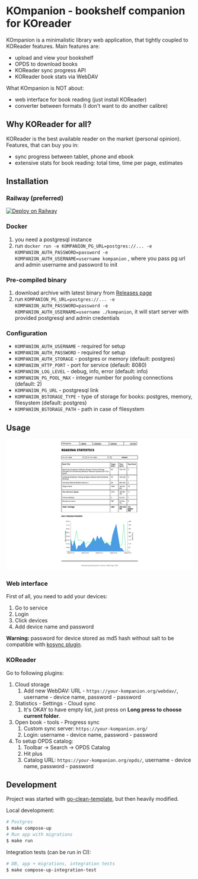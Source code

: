 # KOmpanion - bookshelf companion for KOreader

KOmpanion is a minimalistic library web application, that tightly coupled to KOReader features.
Main features are:
- upload and view your bookshelf
- OPDS to download books
- KOReader sync progress API 
- KOReader book stats via WebDAV

What KOmpanion is NOT about:
- web interface for book reading (just install KOReader)
- converter between formats (I don't want to do another calibre)

## Why KOReader for all?

KOReader is the best available reader on the market (personal opinion).
Features, that can buy you in:
- sync progress between tablet, phone and ebook
- extensive stats for book reading: total time, time per page, estimates

## Installation

### Railway (preferred)

[![Deploy on Railway](https://railway.com/button.svg)](https://railway.com/template/n9t_1r?referralCode=Wkt51Y)

### Docker

1. you need a postgresql instance
2. run `docker run -e KOMPANION_PG_URL=postgres://... -e KOMPANION_AUTH_PASSWORD=password -e KOMPANION_AUTH_USERNAME=username kompanion` , where you pass pg url and admin username and password to init

### Pre-compiled binary

1. download archive with latest binary from [Releases page](https://github.com/banjuer/kompanion/releases)
2. run `KOMPANION_PG_URL=postgres://... -e KOMPANION_AUTH_PASSWORD=password -e KOMPANION_AUTH_USERNAME=username ./kompanion`, it will start server with provided postgresql and admin credentials

### Configuration

- `KOMPANION_AUTH_USERNAME` - required for setup
- `KOMPANION_AUTH_PASSWORD` - required for setup
- `KOMPANION_AUTH_STORAGE` - postgres or memory (default: postgres)
- `KOMPANION_HTTP_PORT` - port for service (default: 8080)
- `KOMPANION_LOG_LEVEL` - debug, info, error (default: info)
- `KOMPANION_PG_POOL_MAX` - integer number for pooling connections (default: 2)
- `KOMPANION_PG_URL` - postgresql link
- `KOMPANION_BSTORAGE_TYPE` - type of storage for books: postgres, memory, filesystem (default: postgres)
- `KOMPANION_BSTORAGE_PATH` - path in case of filesystem

## Usage

![example statistics](/docs/stats-example.png)

### Web interface

First of all, you need to add your devices:
1. Go to service
2. Login
3. Click devices
4. Add device name and password

**Warning:** password for device stored as md5 hash without salt to be compatible with [kosync plugin](https://github.com/koreader/koreader/blob/master/plugins/kosync.koplugin/main.lua#L544).

### KOReader

Go to following plugins:
1. Cloud storage
    1. Add new WebDAV: URL - `https://your-kompanion.org/webdav/`, username - device name, password - password
2. Statistics - Settings - Cloud sync
    1. It's OKAY to have empty list, just press on **Long press to choose current folder**.
3. Open book - tools - Progress sync
    1. Custom sync server: `https://your-kompanion.org/`
    1. Login: username - device name, password - password
4. To setup OPDS catalog:
    1. Toolbar -> Search -> OPDS Catalog
    2. Hit plus
    3. Catalog URL: `https://your-kompanion.org/opds/`, username - device name, password - password

## Development

Project was started with [go-clean-template](https://github.com/evrone/go-clean-template), but then heavily modified.

Local development:
```sh
# Postgres
$ make compose-up
# Run app with migrations
$ make run
```

Integration tests (can be run in CI):
```sh
# DB, app + migrations, integration tests
$ make compose-up-integration-test
```
